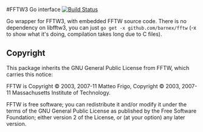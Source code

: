 #FFTW3 Go interface [![Build Status](https://travis-ci.org/barnex/fftw.svg)](https://travis-ci.org/barnex/fftw)

Go wrapper for FFTW3, with embedded FFTW source code. There is no dependency on libfftw3, you can just `go get -x github.com/barnex/fftw` (-x to show what it's doing, compilation takes long due to C files).


## Copyright

This package inherits the GNU General Public License from FFTW, which carries this notice:

FFTW is Copyright © 2003, 2007-11 Matteo Frigo, Copyright © 2003, 2007-11 Massachusetts Institute of Technology.

FFTW is free software; you can redistribute it and/or modify it under the terms of the GNU General Public License as published by the Free Software Foundation; either version 2 of the License, or (at your option) any later version.


